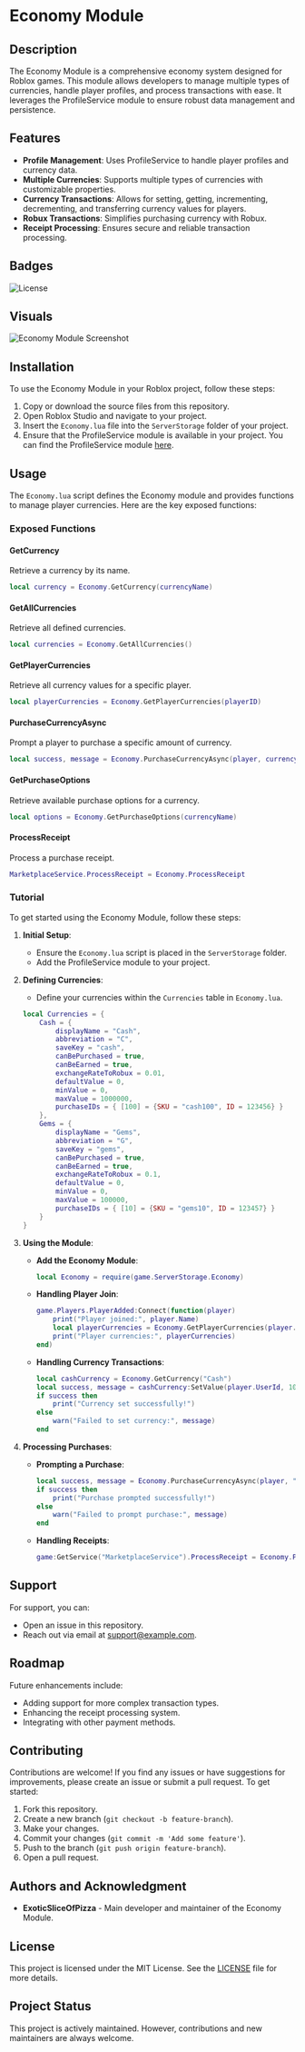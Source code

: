# Economy Module

## Description
The Economy Module is a comprehensive economy system designed for Roblox games. This module allows developers to manage multiple types of currencies, handle player profiles, and process transactions with ease. It leverages the ProfileService module to ensure robust data management and persistence.

## Features
- **Profile Management**: Uses ProfileService to handle player profiles and currency data.
- **Multiple Currencies**: Supports multiple types of currencies with customizable properties.
- **Currency Transactions**: Allows for setting, getting, incrementing, decrementing, and transferring currency values for players.
- **Robux Transactions**: Simplifies purchasing currency with Robux.
- **Receipt Processing**: Ensures secure and reliable transaction processing.

## Badges
![License](https://img.shields.io/badge/License-MIT-blue)

## Visuals
![Economy Module Screenshot](link-to-screenshot)

## Installation
To use the Economy Module in your Roblox project, follow these steps:

1. Copy or download the source files from this repository.
2. Open Roblox Studio and navigate to your project.
3. Insert the `Economy.lua` file into the `ServerStorage` folder of your project.
4. Ensure that the ProfileService module is available in your project. You can find the ProfileService module [here](https://devforum.roblox.com/t/profileservice-datastore-module/667805).

## Usage
The `Economy.lua` script defines the Economy module and provides functions to manage player currencies. Here are the key exposed functions:

### Exposed Functions

#### GetCurrency
Retrieve a currency by its name.
```lua
local currency = Economy.GetCurrency(currencyName)
```

#### GetAllCurrencies
Retrieve all defined currencies.
```lua
local currencies = Economy.GetAllCurrencies()
```

#### GetPlayerCurrencies
Retrieve all currency values for a specific player.
```lua
local playerCurrencies = Economy.GetPlayerCurrencies(playerID)
```

#### PurchaseCurrencyAsync
Prompt a player to purchase a specific amount of currency.
```lua
local success, message = Economy.PurchaseCurrencyAsync(player, currencyName, currencyAmount)
```

#### GetPurchaseOptions
Retrieve available purchase options for a currency.
```lua
local options = Economy.GetPurchaseOptions(currencyName)
```

#### ProcessReceipt
Process a purchase receipt.
```lua
MarketplaceService.ProcessReceipt = Economy.ProcessReceipt
```

### Tutorial

To get started using the Economy Module, follow these steps:

1. **Initial Setup**:
   - Ensure the `Economy.lua` script is placed in the `ServerStorage` folder.
   - Add the ProfileService module to your project.

2. **Defining Currencies**:
   - Define your currencies within the `Currencies` table in `Economy.lua`.
   ```lua
   local Currencies = {
       Cash = {
           displayName = "Cash",
           abbreviation = "C",
           saveKey = "cash",
           canBePurchased = true,
           canBeEarned = true,
           exchangeRateToRobux = 0.01,
           defaultValue = 0,
           minValue = 0,
           maxValue = 1000000,
           purchaseIDs = { [100] = {SKU = "cash100", ID = 123456} }
       },
       Gems = {
           displayName = "Gems",
           abbreviation = "G",
           saveKey = "gems",
           canBePurchased = true,
           canBeEarned = true,
           exchangeRateToRobux = 0.1,
           defaultValue = 0,
           minValue = 0,
           maxValue = 100000,
           purchaseIDs = { [10] = {SKU = "gems10", ID = 123457} }
       }
   }
   ```

3. **Using the Module**:
   - **Add the Economy Module**:
     ```lua
     local Economy = require(game.ServerStorage.Economy)
     ```

   - **Handling Player Join**:
     ```lua
     game.Players.PlayerAdded:Connect(function(player)
         print("Player joined:", player.Name)
         local playerCurrencies = Economy.GetPlayerCurrencies(player.UserId)
         print("Player currencies:", playerCurrencies)
     end)
     ```

   - **Handling Currency Transactions**:
     ```lua
     local cashCurrency = Economy.GetCurrency("Cash")
     local success, message = cashCurrency:SetValue(player.UserId, 1000, "Initial Cash Grant")
     if success then
         print("Currency set successfully!")
     else
         warn("Failed to set currency:", message)
     end
     ```

4. **Processing Purchases**:
   - **Prompting a Purchase**:
     ```lua
     local success, message = Economy.PurchaseCurrencyAsync(player, "Cash", 100)
     if success then
         print("Purchase prompted successfully!")
     else
         warn("Failed to prompt purchase:", message)
     end
     ```

   - **Handling Receipts**:
     ```lua
     game:GetService("MarketplaceService").ProcessReceipt = Economy.ProcessReceipt
     ```

## Support
For support, you can:
- Open an issue in this repository.
- Reach out via email at support@example.com.

## Roadmap
Future enhancements include:
- Adding support for more complex transaction types.
- Enhancing the receipt processing system.
- Integrating with other payment methods.

## Contributing
Contributions are welcome! If you find any issues or have suggestions for improvements, please create an issue or submit a pull request. To get started:
1. Fork this repository.
2. Create a new branch (`git checkout -b feature-branch`).
3. Make your changes.
4. Commit your changes (`git commit -m 'Add some feature'`).
5. Push to the branch (`git push origin feature-branch`).
6. Open a pull request.

## Authors and Acknowledgment
- **ExoticSliceOfPizza** - Main developer and maintainer of the Economy Module.

## License
This project is licensed under the MIT License. See the [LICENSE](https://github.com/PizzaLvr49/Economy-Module/blob/main/LICENSE) file for more details.

## Project Status
This project is actively maintained. However, contributions and new maintainers are always welcome.
